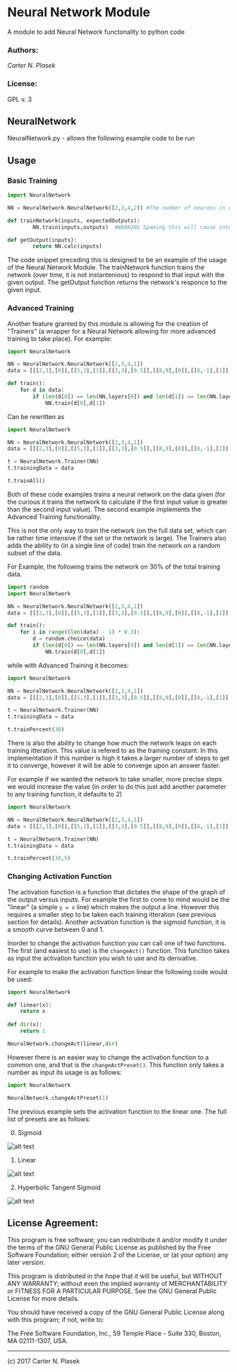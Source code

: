 # Neural Network Module

A module to add Neural Network functonality to python code

### Authors:

*Carter N. Plasek*

### License:

GPL v. 3

## NeuralNetwork
NeuralNetwork.py - allows the following example code to be run

## Usage

### Basic Training
```python
import NeuralNetwork

NN = NeuralNetwork.NeuralNetwork([2,3,4,2]) #The number of neurons in each of the layers

def trainNetwork(inputs, expectedOutputs):
        NN.train(inputs,outputs)  #WARNING Spaming this will cause intense lag!

def getOutput(inputs):
        return NN.calc(inputs)
```

The code snippet preceding this is designed to be an example of the usage of the Neural Network Module.
The trainNetwork function trains the network (over time, it is not instantenious) to respond to that input 
with the given output. The getOutput function returns the network's responce to the given input.

### Advanced Training

Another feature granted by this module is allowing for the creation of "Trainers" (a wrapper for a Neural Network allowing for more advanced training to take place). For example:

```python
import NeuralNetwork

NN = NeuralNetwork.NeuralNetwork([2,3,4,1])
data = [[[2,3],[0]],[[5,3],[1]],[[3,3],[0.5]],[[8,9],[0]],[[8,-1],[1]],[[2,-1],[1]],[[-5,-6],[1]]]

def train():
    for d in data:
        if (len(d[0]) == len(NN.layers[0]) and len(d[1]) == len(NN.layers[len(NN.layers) - 1])):
            NN.train(d[0],d[1])
```

Can be rewritten as

```python
import NeuralNetwork

NN = NeuralNetwork.NeuralNetwork([2,3,4,1])
data = [[[2,3],[0]],[[5,3],[1]],[[3,3],[0.5]],[[8,9],[0]],[[8,-1],[1]],[[2,-1],[1]],[[-5,-6],[1]]]

t = NeuralNetwork.Trainer(NN)
t.trainingData = data

t.trainAll()
```

Both of these code examples trains a neural network on the data given (for the curious it trains the network to calculate if the first input value is greater than the second input value). The second example implements the Advanced Training functionality. 

This is not the only way to train the network (on the full data set, which can be rather time intensive if the set or the network is large). The Trainers also adds the ability to (in a single line of code) train the network on a random subset of the data. 

For Example, the following trains the network on 30% of the total training data.

```python
import random
import NeuralNetwork

NN = NeuralNetwork.NeuralNetwork([2,3,4,1])
data = [[[2,3],[0]],[[5,3],[1]],[[3,3],[0.5]],[[8,9],[0]],[[8,-1],[1]],[[2,-1],[1]],[[-5,-6],[1]]]

def train():
    for i in range((len(data) - 1) * 0.3):
        d = random.choice(data)
        if (len(d[0]) == len(NN.layers[0]) and len(d[1]) == len(NN.layers[len(NN.layers) - 1])):
            NN.train(d[0],d[1])
```

while with Advanced Training it becomes:

```python
import NeuralNetwork

NN = NeuralNetwork.NeuralNetwork([2,3,4,1])
data = [[[2,3],[0]],[[5,3],[1]],[[3,3],[0.5]],[[8,9],[0]],[[8,-1],[1]],[[2,-1],[1]],[[-5,-6],[1]]]

t = NeuralNetwork.Trainer(NN)
t.trainingData = data

t.trainPercent(30)
```

There is also the ability to change how much the network leaps on each training itteration. This value is refered to as the training constant. In this implementation if this number is high it takes a larger number of steps to get it to converge, however it will be able to converge upon an answer faster.

For example if we wanted the network to take smaller, more precise steps we would increase the value (in order to do this just add another parameter to any training function, it defaults to 2)

```python
import NeuralNetwork

NN = NeuralNetwork.NeuralNetwork([2,3,4,1])
data = [[[2,3],[0]],[[5,3],[1]],[[3,3],[0.5]],[[8,9],[0]],[[8,-1],[1]],[[2,-1],[1]],[[-5,-6],[1]]]

t = NeuralNetwork.Trainer(NN)
t.trainingData = data

t.trainPercent(30,5)
```

### Changing Activation Function

The activation function is a function that dictates the shape of the graph of the output versus inputs. For example the first to come to mind would be the "linear" (a simple ```y = x``` line) which makes the output a line. However this requires a smaller step to be taken each training itteration (see previous section for details). Another activation function is the sigmoid function, it is a smooth curve between 0 and 1.

Inorder to change the activation function you can call one of two functions. The first (and easiest to use) is the ```changeAct()``` function. This function takes as input the activation function you wish to use and its derivative.

For example to make the activation function linear the following code would be used:

```python
import NeuralNetwork

def linear(x):
    return x
    
def dir(x):
    return 1

NeuralNetwork.changeAct(linear,dir)
```

However there is an easier way to change the activation function to a common one, and that is the ```changeActPreset()```. This function only takes a number as input its usage is as follows:

```python
import NeuralNetwork

NeuralNetwork.changeActPreset(1)
```

The previous example sets the activation function to the linear one. The full list of presets are as follows:

0. Sigmoid

![alt text](http://www.sciweavers.org/upload/Tex2Img_1499566317/render.png "sigmoid equation")

1. Linear

![alt text](http://www.sciweavers.org/upload/Tex2Img_1499566420/render.png "linear equation")

2. Hyperbolic Tangent Sigmoid

![alt text](http://www.sciweavers.org/upload/Tex2Img_1499566511/render.png "sigmoid equation")

## License Agreement:

This program is free software; you can redistribute it and/or modify it under
the terms of the GNU General Public License as published by the Free Software
Foundation; either version 2 of the License, or (at your option) any later
version.

This program is distributed in the hope that it will be useful, but WITHOUT
ANY WARRANTY; without even the implied warranty of MERCHANTABILITY or FITNESS
FOR A PARTICULAR PURPOSE. See the GNU General Public License for more details.

You should have received a copy of the GNU General Public License along with
this program; if not, write to:

 The Free Software Foundation, Inc.,
 59 Temple Place - Suite 330,
 Boston, MA  02111-1307, USA.

---

(c) 2017 Carter N. Plasek

